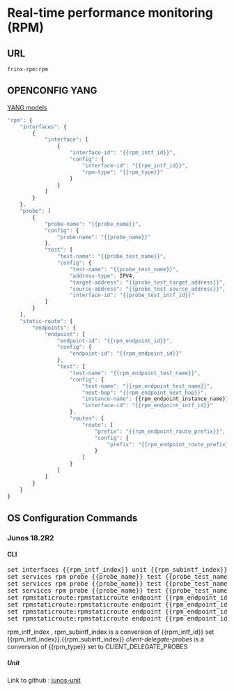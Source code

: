 # Real-time performance monitoring (RPM)

## URL

```
frinx-rpm:rpm
```

## OPENCONFIG YANG

[YANG models](https://github.com/FRINXio/openconfig/tree/master/rpm/src/main/yang)

```javascript
"rpm": {
    "interfaces": {
        {
            "interface": [
                {
                    "interface-id": "{{rpm_intf_id}}",
                    "config": {
                        "interface-id": "{{rpm_intf_id}}",
                        "rpm-type": "{{rpm_type}}"
                    }
                }
            ]
        }
    },
    "probe": [
        {
            "probe-name": "{{probe_name}}",
            "config": {
                "probe-name": "{{probe_name}}"
            },
            "test": [
                "test-name": "{{probe_test_name}}",
                "config": {
                    "test-name": "{{probe_test_name}}",
                    "address-type": IPV4,
                    "target-address": "{{probe_test_target_address}}",
                    "source-address": "{{probe_test_source_address}}",
                    "interface-id": "{{probe_test_intf_id}}"
            ]
        }
    ],
    "static-route": {
        "endpoints": {
            "endpoint": [
                "endpoint-id": "{{rpm_endpoint_id}}",
                "config": {
                    "endpoint-id": "{{rpm_endpoint_id}}"
                },
                "test": [
                    "test-name": "{{rpm_endpoint_test_name}}",
                    "config": {
                        "test-name": "{{rpm_endpoint_test_name}}",
                        "next-hop": "{{rpm_endpoint_next_hop}}",
                        "instance-name": {{rpm_endpoint_instance_name}},
                        "interface-id": "{{rpm_endpoint_intf_id}}"
                    },
                    "routes": {
                        "route": [
                            "prefix": "{{rpm_endpoint_route_prefix}}",
                            "config": {
                                "prefix": "{{rpm_endpoint_route_prefix}}"
                            }
                        ]
                    }
                ]
            ]
        }
    }
}
```

## OS Configuration Commands

### Junos 18.2R2

#### CLI

<pre>
set interfaces {{rpm_intf_index}} unit {{rpm_subintf_index}} rpm {{rpm_type}}
set services rpm probe {{probe_name}} test {{probe_test_name}} target address {{probe_test_target_address}}
set services rpm probe {{probe_name}} test {{probe_test_name}} source-address {{probe_test_source_address}}
set services rpm probe {{probe_name}} test {{probe_test_name}} destination-interface {{probe_test_intf_id}}
set rpmstaticroute:rpmstaticroute endpoint {{rpm_endpoint_id}} test {{rpm_endpoint_test_name}} route {{rpm_endpoint_route_prefix}}
set rpmstaticroute:rpmstaticroute endpoint {{rpm_endpoint_id}} test {{rpm_endpoint_test_name}} next-hop {{rpm_endpoint_next_hop}}
set rpmstaticroute:rpmstaticroute endpoint {{rpm_endpoint_id}} test {{rpm_endpoint_test_name}} routing-instance {{rpm_endpoint_instance_name}}
set rpmstaticroute:rpmstaticroute endpoint {{rpm_endpoint_id}} test {{rpm_endpoint_test_name}} interface {{rpm_endpoint_intf_id}}
</pre>

rpm_intf_index , rpm_subintf_index is a conversion of {{rpm_intf_id}} set {{rpm_intf_index}}.{{rpm_subintf_index}}
*client-delegate-probes* is a conversion of {{rpm_type}} set to CLIENT_DELEGATE_PROBES


##### Unit

Link to github : [junos-unit](https://github.com/FRINXio/unitopo-units/tree/master/junos/junos-18/junos-18-rpm-unit)
